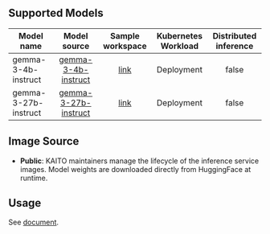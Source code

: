 ## Supported Models

| Model name                |                             Model source                              |                                Sample workspace                                | Kubernetes Workload | Distributed inference |
|---------------------------|:----------------------------------------------------------------------:|:------------------------------------------------------------------------------:|:-------------------:|:---------------------:|
| gemma-3-4b-instruct       | [gemma-3-4b-instruct](https://huggingface.co/google/gemma-3-4b-it)                | [link](../../../../examples/inference/kaito_workspace_gemma_3_4b_instruct.yaml) |     Deployment      |         false         |
| gemma-3-27b-instruct      | [gemma-3-27b-instruct](https://huggingface.co/google/gemma-3-27b-it)               | [link](../../../../examples/inference/kaito_workspace_gemma_3_27b_instruct.yaml)|     Deployment      |         false         |

## Image Source

- **Public**: KAITO maintainers manage the lifecycle of the inference service images. Model weights are downloaded directly from HuggingFace at runtime.

## Usage

See [document](../../../../website/docs/inference.md).